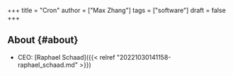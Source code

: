+++
title = "Cron"
author = ["Max Zhang"]
tags = ["software"]
draft = false
+++

## About {#about}

-   CEO: [Raphael Schaad]({{< relref "20221030141158-raphael_schaad.md" >}})
